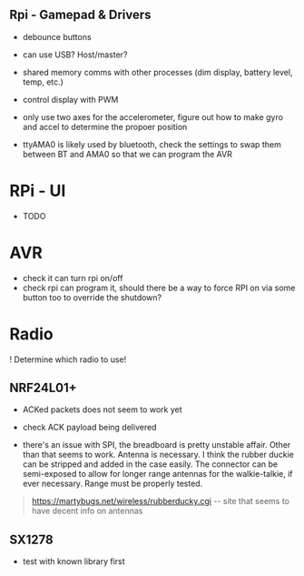 ## Rpi - Gamepad & Drivers

- debounce buttons
- can use USB? Host/master?
- shared memory comms with other processes (dim display, battery level, temp, etc.)
- control display with PWM

- only use two axes for the accelerometer, figure out how to make gyro and accel to determine the propoer position

- ttyAMA0 is likely used by bluetooth, check the settings to swap them between BT and AMA0 so that we can program the AVR


# RPi - UI

- TODO

# AVR 

- check it can turn rpi on/off
- check rpi can program it, should there be a way to force RPI on via some button too to override the shutdown? 

# Radio

! Determine which radio to use!

## NRF24L01+

- ACKed packets does not seem to work yet

- check ACK payload being delivered

- there's an issue with SPI, the breadboard is pretty unstable affair. Other than that seems to work. Antenna is necessary. I think the rubber duckie can be stripped and added in the case easily. The connector can be semi-exposed to allow for longer range antennas for the walkie-talkie, if ever necessary. Range must be properly tested. 

> https://martybugs.net/wireless/rubberducky.cgi -- site that seems to have decent info on antennas

## SX1278

- test with known library first
